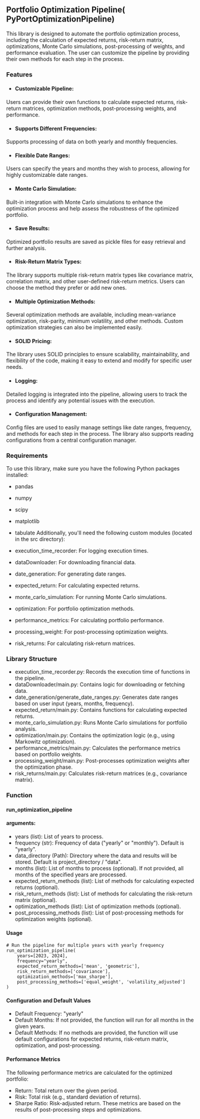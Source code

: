 ## Portfolio Optimization Pipeline( PyPortOptimizationPipeline)

This library is designed to automate the portfolio optimization process, including the calculation of expected returns,
risk-return matrix, optimizations, Monte Carlo simulations, post-processing of weights, and performance evaluation. The
user can customize the pipeline by providing their own methods for each step in the process.

### Features

* #### Customizable Pipeline:

Users can provide their own functions to calculate expected returns, risk-return matrices, optimization methods,
post-processing weights, and performance.

* #### Supports Different Frequencies:

Supports processing of data on both yearly and monthly frequencies.

* #### Flexible Date Ranges:

Users can specify the years and months they wish to process, allowing for highly customizable date ranges.

* #### Monte Carlo Simulation:

Built-in integration with Monte Carlo simulations to enhance the optimization process and help assess the robustness of
the optimized portfolio.

* #### Save Results:

Optimized portfolio results are saved as pickle files for easy retrieval and further analysis.

* #### Risk-Return Matrix Types:

The library supports multiple risk-return matrix types like covariance matrix, correlation matrix, and other
user-defined risk-return metrics. Users can choose the method they prefer or add new ones.

* #### Multiple Optimization Methods:

Several optimization methods are available, including mean-variance optimization, risk-parity, minimum volatility, and
other methods. Custom optimization strategies can also be implemented easily.

* #### SOLID Pricing:

The library uses SOLID principles to ensure scalability, maintainability, and flexibility of the code, making it easy to
extend and modify for specific user needs.

* #### Logging:

Detailed logging is integrated into the pipeline, allowing users to track the process and identify any potential issues
with the execution.

* #### Configuration Management:

Config files are used to easily manage settings like date ranges, frequency, and methods for each step in the process.
The library also supports reading configurations from a central configuration manager.

### Requirements

To use this library, make sure you have the following Python packages installed:

* pandas
* numpy
* scipy
* matplotlib
* tabulate
  Additionally, you'll need the following custom modules (located in the src directory):

* execution_time_recorder: For logging execution times.
* dataDownloader: For downloading financial data.
* date_generation: For generating date ranges.
* expected_return: For calculating expected returns.
* monte_carlo_simulation: For running Monte Carlo simulations.
* optimization: For portfolio optimization methods.
* performance_metrics: For calculating portfolio performance.
* processing_weight: For post-processing optimization weights.
* risk_returns: For calculating risk-return matrices.

### Library Structure

* execution_time_recorder.py: Records the execution time of functions in the pipeline.
* dataDownloader/main.py: Contains logic for downloading or fetching data.
* date_generation/generate_date_ranges.py: Generates date ranges based on user input (years, months, frequency).
* expected_return/main.py: Contains functions for calculating expected returns.
* monte_carlo_simulation.py: Runs Monte Carlo simulations for portfolio analysis.
* optimization/main.py: Contains the optimization logic (e.g., using Markowitz optimization).
* performance_metrics/main.py: Calculates the performance metrics based on portfolio weights.
* processing_weight/main.py: Post-processes optimization weights after the optimization phase.
* risk_returns/main.py: Calculates risk-return matrices (e.g., covariance matrix).

### Function

#### run_optimization_pipeline

#### arguments:

* years (list): List of years to process.
* frequency (str): Frequency of data ("yearly" or "monthly"). Default is "yearly".
* data_directory (Path): Directory where the data and results will be stored. Default is project_directory / "data".
* months (list): List of months to process (optional). If not provided, all months of the specified years are processed.
* expected_return_methods (list): List of methods for calculating expected returns (optional).
* risk_return_methods (list): List of methods for calculating the risk-return matrix (optional).
* optimization_methods (list): List of optimization methods (optional).
* post_processing_methods (list): List of post-processing methods for optimization weights (optional).

#### Usage

```
# Run the pipeline for multiple years with yearly frequency
run_optimization_pipeline(
    years=[2023, 2024], 
    frequency="yearly", 
    expected_return_methods=['mean', 'geometric'], 
    risk_return_methods=['covariance'], 
    optimization_methods=['max_sharpe'], 
    post_processing_methods=['equal_weight', 'volatility_adjusted']
)
```

#### Configuration and Default Values

* Default Frequency: "yearly"
* Default Months: If not provided, the function will run for all months in the given years.
* Default Methods: If no methods are provided, the function will use default configurations for expected returns,
  risk-return matrix, optimization, and post-processing.

#### Performance Metrics

The following performance metrics are calculated for the optimized portfolio:

* Return: Total return over the given period.
* Risk: Total risk (e.g., standard deviation of returns).
* Sharpe Ratio: Risk-adjusted return.
  These metrics are based on the results of post-processing steps and optimizations.